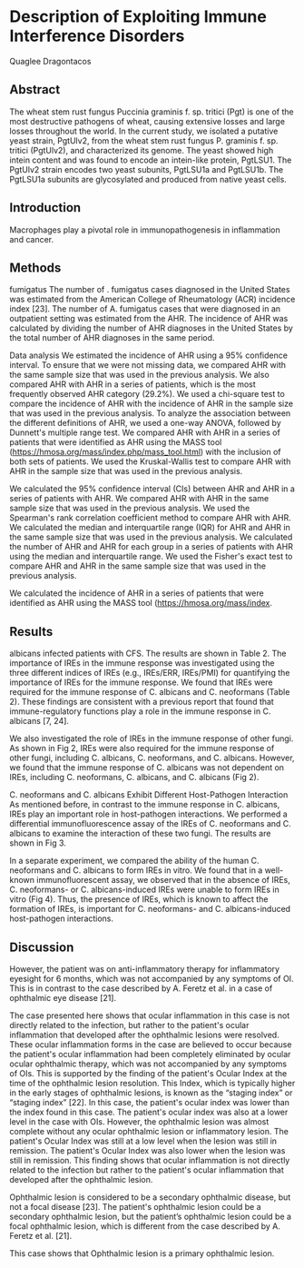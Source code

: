 # Description of Exploiting Immune Interference Disorders
Quaglee Dragontacos


## Abstract
The wheat stem rust fungus Puccinia graminis f. sp. tritici (Pgt) is one of the most destructive pathogens of wheat, causing extensive losses and large losses throughout the world. In the current study, we isolated a putative yeast strain, PgtUlv2, from the wheat stem rust fungus P. graminis f. sp. tritici (PgtUlv2), and characterized its genome. The yeast showed high intein content and was found to encode an intein-like protein, PgtLSU1. The PgtUlv2 strain encodes two yeast subunits, PgtLSU1a and PgtLSU1b. The PgtLSU1a subunits are glycosylated and produced from native yeast cells.


## Introduction
Macrophages play a pivotal role in immunopathogenesis in inflammation and cancer.


## Methods
fumigatus
The number of . fumigatus cases diagnosed in the United States was estimated from the American College of Rheumatology (ACR) incidence index [23]. The number of A. fumigatus cases that were diagnosed in an outpatient setting was estimated from the AHR. The incidence of AHR was calculated by dividing the number of AHR diagnoses in the United States by the total number of AHR diagnoses in the same period.

Data analysis
We estimated the incidence of AHR using a 95% confidence interval. To ensure that we were not missing data, we compared AHR with the same sample size that was used in the previous analysis. We also compared AHR with AHR in a series of patients, which is the most frequently observed AHR category (29.2%). We used a chi-square test to compare the incidence of AHR with the incidence of AHR in the sample size that was used in the previous analysis. To analyze the association between the different definitions of AHR, we used a one-way ANOVA, followed by Dunnett's multiple range test. We compared AHR with AHR in a series of patients that were identified as AHR using the MASS tool (https://hmosa.org/mass/index.php/mass_tool.html) with the inclusion of both sets of patients. We used the Kruskal-Wallis test to compare AHR with AHR in the sample size that was used in the previous analysis.

We calculated the 95% confidence interval (CIs) between AHR and AHR in a series of patients with AHR. We compared AHR with AHR in the same sample size that was used in the previous analysis. We used the Spearman's rank correlation coefficient method to compare AHR with AHR. We calculated the median and interquartile range (IQR) for AHR and AHR in the same sample size that was used in the previous analysis. We calculated the number of AHR and AHR for each group in a series of patients with AHR using the median and interquartile range. We used the Fisher's exact test to compare AHR and AHR in the same sample size that was used in the previous analysis.

We calculated the incidence of AHR in a series of patients that were identified as AHR using the MASS tool (https://hmosa.org/mass/index.


## Results
albicans infected patients with CFS. The results are shown in Table 2. The importance of IREs in the immune response was investigated using the three different indices of IREs (e.g., IREs/ERR, IREs/PMI) for quantifying the importance of IREs for the immune response. We found that IREs were required for the immune response of C. albicans and C. neoformans (Table 2). These findings are consistent with a previous report that found that immune-regulatory functions play a role in the immune response in C. albicans [7, 24].

We also investigated the role of IREs in the immune response of other fungi. As shown in Fig 2, IREs were also required for the immune response of other fungi, including C. albicans, C. neoformans, and C. albicans. However, we found that the immune response of C. albicans was not dependent on IREs, including C. neoformans, C. albicans, and C. albicans (Fig 2).

C. neoformans and C. albicans Exhibit Different Host-Pathogen Interaction
As mentioned before, in contrast to the immune response in C. albicans, IREs play an important role in host-pathogen interactions. We performed a differential immunofluorescence assay of the IREs of C. neoformans and C. albicans to examine the interaction of these two fungi. The results are shown in Fig 3.

In a separate experiment, we compared the ability of the human C. neoformans and C. albicans to form IREs in vitro. We found that in a well-known immunofluorescent assay, we observed that in the absence of IREs, C. neoformans- or C. albicans-induced IREs were unable to form IREs in vitro (Fig 4). Thus, the presence of IREs, which is known to affect the formation of IREs, is important for C. neoformans- and C. albicans-induced host-pathogen interactions.


## Discussion
However, the patient was on anti-inflammatory therapy for inflammatory eyesight for 6 months, which was not accompanied by any symptoms of OI. This is in contrast to the case described by A. Feretz et al. in a case of ophthalmic eye disease [21].

The case presented here shows that ocular inflammation in this case is not directly related to the infection, but rather to the patient's ocular inflammation that developed after the ophthalmic lesions were resolved. These ocular inflammation forms in the case are believed to occur because the patient's ocular inflammation had been completely eliminated by ocular ocular ophthalmic therapy, which was not accompanied by any symptoms of OIs. This is supported by the finding of the patient's Ocular Index at the time of the ophthalmic lesion resolution. This Index, which is typically higher in the early stages of ophthalmic lesions, is known as the “staging index” or “staging index” [22]. In this case, the patient's ocular index was lower than the index found in this case. The patient's ocular index was also at a lower level in the case with OIs. However, the ophthalmic lesion was almost complete without any ocular ophthalmic lesion or inflammatory lesion. The patient's Ocular Index was still at a low level when the lesion was still in remission. The patient's Ocular Index was also lower when the lesion was still in remission. This finding shows that ocular inflammation is not directly related to the infection but rather to the patient's ocular inflammation that developed after the ophthalmic lesion.

Ophthalmic lesion is considered to be a secondary ophthalmic disease, but not a focal disease [23]. The patient's ophthalmic lesion could be a secondary ophthalmic lesion, but the patient’s ophthalmic lesion could be a focal ophthalmic lesion, which is different from the case described by A. Feretz et al. [21].

This case shows that Ophthalmic lesion is a primary ophthalmic lesion.
